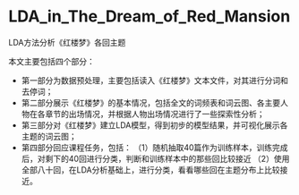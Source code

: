 # LDA_in_The_Dream_of_Red_Mansion
LDA方法分析《红楼梦》各回主题

本文主要包括四个部分：
- 第一部分为数据预处理，主要包括读入《红楼梦》文本文件，对其进行分词和去停词；
- 第二部分展示《红楼梦》的基本情况，包括全文的词频表和词云图、各主要人物在各章节的出场情况，并根据人物出场情况进行了一些探索性分析；
- 第三部分对《红楼梦》建立LDA模型，得到初步的模型结果，并可视化展示各主题的词云图；
- 第四部分回应课程任务，包括：
  （1）随机抽取40篇作为训练样本，训练完成后，对剩下的40回进行分类，判断和训练样本中的那些回比较接近
  （2）使用全部八十回，在LDA分析基础上，进行分类，看看哪些回在主题分布上比较接近。
